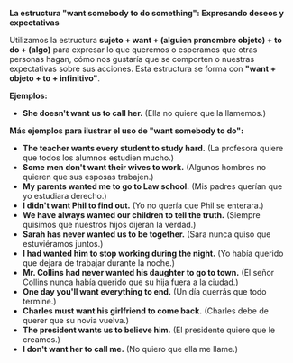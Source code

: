 
**La estructura "want somebody to do something": Expresando deseos y expectativas**

Utilizamos la estructura **sujeto + want + (alguien pronombre objeto) + to do + (algo)** para expresar lo que queremos o esperamos que otras personas hagan, cómo nos gustaría que se comporten o nuestras expectativas sobre sus acciones.  Esta estructura se forma con **"want + objeto + to + infinitivo"**.

**Ejemplos:**

*   **She doesn't want us to call her.** (Ella no quiere que la llamemos.)

**Más ejemplos para ilustrar el uso de "want somebody to do":**

*   **The teacher wants every student to study hard.** (La profesora quiere que todos los alumnos estudien mucho.)
*   **Some men don't want their wives to work.** (Algunos hombres no quieren que sus esposas trabajen.)
*   **My parents wanted me to go to Law school.** (Mis padres querían que yo estudiara derecho.)
*   **I didn't want Phil to find out.** (Yo no quería que Phil se enterara.)
*   **We have always wanted our children to tell the truth.** (Siempre quisimos que nuestros hijos dijeran la verdad.)
*   **Sarah has never wanted us to be together.** (Sara nunca quiso que estuviéramos juntos.)
*   **I had wanted him to stop working during the night.** (Yo había querido que dejara de trabajar durante la noche.)
*   **Mr. Collins had never wanted his daughter to go to town.** (El señor Collins nunca había querido que su hija fuera a la ciudad.)
*   **One day you'll want everything to end.** (Un día querrás que todo termine.)
*   **Charles must want his girlfriend to come back.** (Charles debe de querer que su novia vuelva.)
*   **The president wants us to believe him.** (El presidente quiere que le creamos.)
*   **I don't want her to call me.** (No quiero que ella me llame.)

